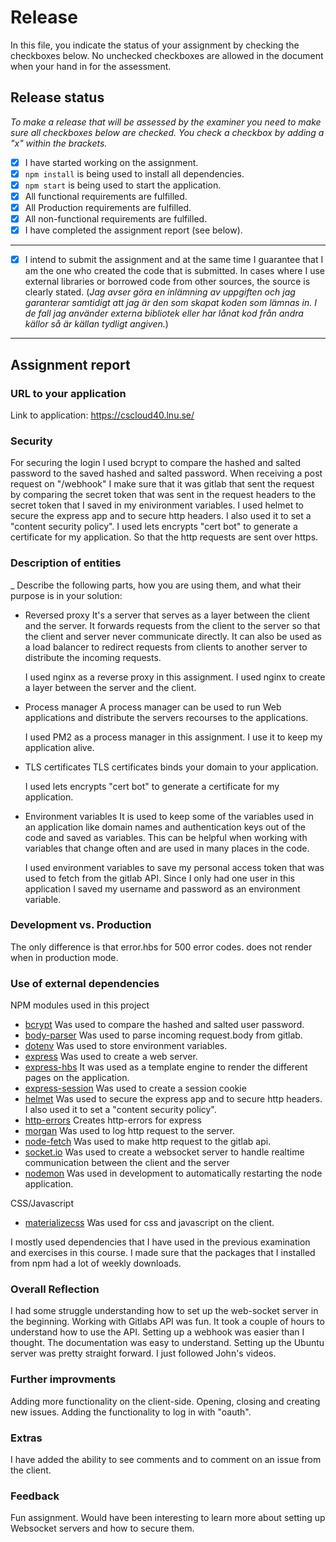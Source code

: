 # Release

In this file, you indicate the status of your assignment by checking the checkboxes below. No unchecked checkboxes are allowed in the document when your hand in for the assessment.

## Release status

_To make a release that will be assessed by the examiner you need to make sure all checkboxes below are checked. You check a checkbox by adding a "x" within the brackets._

- [x] I have started working on the assignment.
- [x] `npm install` is being used to install all dependencies.
- [x] `npm start` is being used to start the application.
- [x] All functional requirements are fulfilled.
- [x] All Production requirements are fulfilled.
- [x] All non-functional requirements are fulfilled.
- [x] I have completed the assignment report (see below).

---

- [x] I intend to submit the assignment and at the same time I guarantee that I am the one who created the code that is submitted. In cases where I use external libraries or borrowed code from other sources, the source is clearly stated.
(_Jag avser göra en inlämning av uppgiften och jag garanterar samtidigt att jag är den som skapat koden som lämnas in. I de fall jag använder externa bibliotek eller har lånat kod från andra källor så är källan tydligt angiven._)

---

## Assignment report


### URL to your application

Link to application: https://cscloud40.lnu.se/

### Security

For securing the login I used bcrypt to compare the hashed and salted password to the saved hashed and salted password.
When receiving a post request on "/webhook" I make sure that it was gitlab that sent the request by comparing the secret token that was sent in the request headers to the secret token that I saved in my enivironment variables.
I used helmet to secure the express app and to secure http headers. I also used it to set a "content security policy". 
I used lets encrypts "cert bot" to generate a certificate for my application. So that the http requests are sent over https.


### Description of entities

_ Describe the following parts, how you are using them, and what their purpose is in your solution:

- Reversed proxy
    It's a server that serves as a layer between the client and the server. It forwards requests from the client to the server so that the client and server never communicate directly. It can also be used as a load balancer to redirect requests from clients to another server to distribute the incoming requests.

    I used nginx as a reverse proxy in this assignment. I used nginx to create a layer between the server and the client.
- Process manager
    A process manager can be used to run Web applications and distribute the servers recourses to the applications.

    I used PM2 as a process manager in this assignment. I use it to keep my application alive.
- TLS certificates
    TLS certificates binds your domain to your application.

    I used lets encrypts "cert bot" to generate a certificate for my application.
- Environment variables
    It is used to keep some of the variables used in an application like domain names and authentication keys out of the code and saved as variables. This can be helpful when working with variables that change often and are used in many places in the code.

    I used environment variables to save my personal access token that was used to fetch from the gitlab API. Since I only had one user in this application I saved my username and password as an environment variable.


### Development vs. Production

The only difference is that error.hbs for 500 error codes. does not render when in production mode.

### Use of external dependencies

NPM modules used in this project
* [bcrypt](https://www.npmjs.com/package/bcrypt)
    Was used to compare the hashed and salted user password.
* [body-parser](https://www.npmjs.com/package/body-parser)
    Was used to parse incoming request.body from gitlab.
* [dotenv](https://www.npmjs.com/package/dotenv)
    Was used to store environment variables.
* [express](https://www.npmjs.com/package/express)
    Was used to create a web server.
* [express-hbs](https://www.npmjs.com/package/express-hbs)
    It was used as a template engine to render the different pages on the application.
* [express-session](https://www.npmjs.com/package/express-session)
    Was used to create a session cookie
* [helmet](https://www.npmjs.com/package/helmet)
    Was used to secure the express app and to secure http headers.
    I also used it to set a "content security policy". 
* [http-errors](https://www.npmjs.com/package/http-error)
    Creates http-errors for express
* [morgan](https://www.npmjs.com/package/express-hbs)
    Was used to log http request to the server.
* [node-fetch](https://www.npmjs.com/package/node-fetch)
    Was used to make http request to the gitlab api.
* [socket.io](https://www.npmjs.com/package/socket.io)
    Was used to create a websocket server to handle realtime communication between the client and the server
* [nodemon](https://www.npmjs.com/package/nodemon)
    Was used in development to automatically restarting the node application.

CSS/Javascript
* [materializecss](https://materializecss.com/)
    Was used for css and javascript on the client.

I mostly used dependencies that I have used in the previous examination and exercises in this course. I made sure that the packages that I installed from npm had a lot of weekly downloads.


### Overall Reflection

I had some struggle understanding how to set up the web-socket server in the beginning. 
Working with Gitlabs API was fun. It took a couple of hours to understand how to use the API. 
Setting up a webhook was easier than I thought. The documentation was easy to understand.
Setting up the Ubuntu server was pretty straight forward. I just followed John's videos.

### Further improvments

Adding more functionality on the client-side. Opening, closing and creating new issues. Adding the functionality to log in with "oauth".


### Extras

I have added the ability to see comments and to comment on an issue from the client.

### Feedback

Fun assignment. Would have been interesting to learn more about setting up Websocket servers and how to secure them.

